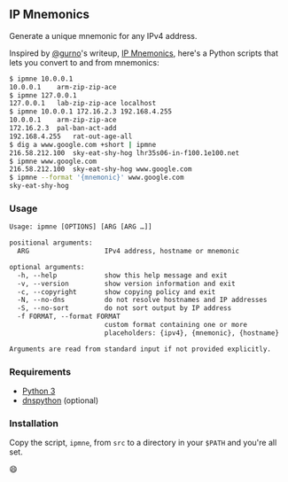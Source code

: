 ## IP Mnemonics

Generate a unique mnemonic for any IPv4 address.

Inspired by [@gurno](https://github.com/gurno)'s writeup,
[IP Mnemonics](http://gurno.com/adam/mne/), here's a Python scripts
that lets you convert to and from mnemonics:

```sh
$ ipmne 10.0.0.1
10.0.0.1	arm-zip-zip-ace
$ ipmne 127.0.0.1
127.0.0.1	lab-zip-zip-ace	localhost
$ ipmne 10.0.0.1 172.16.2.3 192.168.4.255
10.0.0.1	arm-zip-zip-ace
172.16.2.3	pal-ban-act-add
192.168.4.255	rat-out-age-all
$ dig a www.google.com +short | ipmne
216.58.212.100	sky-eat-shy-hog	lhr35s06-in-f100.1e100.net
$ ipmne www.google.com
216.58.212.100	sky-eat-shy-hog	www.google.com
$ ipmne --format '{mnemonic}' www.google.com
sky-eat-shy-hog
```

### Usage

```txt
Usage: ipmne [OPTIONS] [ARG [ARG …]]

positional arguments:
  ARG                   IPv4 address, hostname or mnemonic

optional arguments:
  -h, --help            show this help message and exit
  -v, --version         show version information and exit
  -c, --copyright       show copying policy and exit
  -N, --no-dns          do not resolve hostnames and IP addresses
  -S, --no-sort         do not sort output by IP address
  -f FORMAT, --format FORMAT
                        custom format containing one or more
                        placeholders: {ipv4}, {mnemonic}, {hostname}

Arguments are read from standard input if not provided explicitly.
```

### Requirements

* [Python 3](https://www.python.org/)
* [dnspython](http://www.dnspython.org/) (optional)

### Installation

Copy the script, `ipmne`, from `src` to a directory in your
`$PATH` and you're all set.

:smile:
